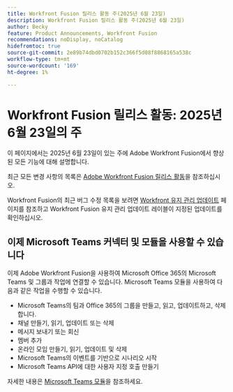 ```yaml
---
title: Workfront Fusion 릴리스 활동 주(2025년 6월 23일)
description: Workfront Fusion 릴리스 활동 주(2025년 6월 23일)
author: Becky
feature: Product Announcements, Workfront Fusion
recommendations: noDisplay, noCatalog
hidefromtoc: true
source-git-commit: 2e89b74dbd0702b152c366f5d08f8868165a538c
workflow-type: tm+mt
source-wordcount: '169'
ht-degree: 1%

---
```


# Workfront Fusion 릴리스 활동: 2025년 6월 23일의 주

이 페이지에서는 2025년 6월 23일이 있는 주에 Adobe Workfront Fusion에서 향상된 모든 기능에 대해 설명합니다.

최근 모든 변경 사항의 목록은 [Adobe Workfront Fusion 릴리스 활동](/help/workfront-fusion/fusion-product-releases/fusion-release-activity.md)을 참조하십시오.

Workfront Fusion의 최근 버그 수정 목록을 보려면 [Workfront 유지 관리 업데이트](https://experienceleague.adobe.com/ko/docs/workfront-known-issues/releases/current-updates) 페이지를 참조하고 Workfront Fusion 유지 관리 업데이트 레이블이 지정된 업데이트를 확인하십시오.

## 이제 Microsoft Teams 커넥터 및 모듈을 사용할 수 있습니다

이제 Adobe Workfront Fusion을 사용하여 Microsoft Office 365의 Microsoft Teams 및 그룹과 작업에 연결할 수 있습니다. Microsoft Teams 모듈을 사용하여 다음과 같은 작업을 수행할 수 있습니다.

* Microsoft Teams의 팀과 Office 365의 그룹을 만들고, 읽고, 업데이트하고, 삭제합니다.
* 채널 만들기, 읽기, 업데이트 또는 삭제
* 메시지 보내기 또는 회신
* 멤버 추가
* 온라인 모임 만들기, 읽기, 업데이트 및 삭제
* Microsoft Teams의 이벤트를 기반으로 시나리오 시작
* Microsoft Teams API에 대한 사용자 지정 호출 만들기

자세한 내용은 [Microsoft Teams 모듈](/help/workfront-fusion/references/apps-and-modules/third-party-connectors/microsoft-teams-modules.md)을 참조하세요.
